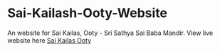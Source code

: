 # Sai-Kailash-Ooty-Website

An website for Sai Kailas, Ooty - Sri Sathya Sai Baba Mandir. View live website here <a href= "https://saikailasooty.org/">Sai Kailas Ooty</a>
